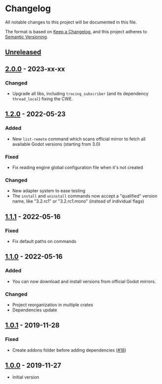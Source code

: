 # Changelog

All notable changes to this project will be documented in this file.

The format is based on [Keep a Changelog](https://keepachangelog.com/en/1.0.0/),
and this project adheres to [Semantic Versioning](https://semver.org/spec/v2.0.0.html).

## [Unreleased]

## [2.0.0] - 2023-xx-xx

### Changed

- Upgrade all libs, including `tracing_subscriber` (and its dependency `thread_local`) fixing the CWE.

## [1.2.0] - 2022-05-23

### Added

- New `list-remote` command which scans official mirror to fetch all available Godot versions (starting from 3.0)

### Fixed

- Fix reading engine global configuration file when it's not created

### Changed

- New adapter system to ease testing
- The `install` and `uninstall` commands now accept a "qualified" version name, like "3.2.rc1" or "3.2.rc1.mono" (instead of individual flags)

## [1.1.1] - 2022-05-16

### Fixed

- Fix default paths on commands

## [1.1.0] - 2022-05-16

### Added

- You can now download and install versions from official Godot mirrors.

### Changed

- Project reorganization in multiple crates
- Dependencies update

## [1.0.1] - 2019-11-28

### Fixed

- Create addons folder before adding dependencies ([#18](https://github.com/Srynetix/gdpm/pull/18))

## [1.0.0] - 2019-11-27

- Initial version

[Unreleased]: https://github.com/Srynetix/gdpm/compare/v2.0.0...HEAD
[2.0.0]: https://github.com/Srynetix/gdpm/releases/tag/v2.0.0
[1.2.0]: https://github.com/Srynetix/gdpm/releases/tag/v1.2.0
[1.1.1]: https://github.com/Srynetix/gdpm/releases/tag/v1.1.1
[1.1.0]: https://github.com/Srynetix/gdpm/releases/tag/v1.1.0
[1.0.1]: https://github.com/Srynetix/gdpm/releases/tag/v1.0.1
[1.0.0]: https://github.com/Srynetix/gdpm/releases/tag/v1.0.0